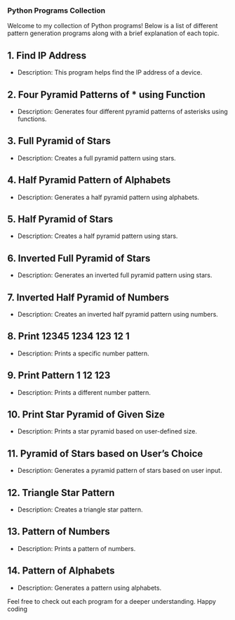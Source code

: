### Python Programs Collection

Welcome to my collection of Python programs! Below is a list of different pattern generation programs along with a brief explanation of each topic.

## 1. Find IP Address
- Description: This program helps find the IP address of a device.

## 2. Four Pyramid Patterns of * using Function
- Description: Generates four different pyramid patterns of asterisks using functions.

## 3. Full Pyramid of Stars
- Description: Creates a full pyramid pattern using stars.

## 4. Half Pyramid Pattern of Alphabets
- Description: Generates a half pyramid pattern using alphabets.

## 5. Half Pyramid of Stars
- Description: Creates a half pyramid pattern using stars.

## 6. Inverted Full Pyramid of Stars
- Description: Generates an inverted full pyramid pattern using stars.

## 7. Inverted Half Pyramid of Numbers
- Description: Creates an inverted half pyramid pattern using numbers.

## 8. Print 12345 1234 123 12 1
- Description: Prints a specific number pattern.

## 9. Print Pattern 1 12 123
- Description: Prints a different number pattern.

## 10. Print Star Pyramid of Given Size
- Description: Prints a star pyramid based on user-defined size.

## 11. Pyramid of Stars based on User’s Choice
- Description: Generates a pyramid pattern of stars based on user input.

## 12. Triangle Star Pattern
- Description: Creates a triangle star pattern.

## 13. Pattern of Numbers
- Description: Prints a pattern of numbers.

## 14. Pattern of Alphabets
- Description: Generates a pattern using alphabets.

Feel free to check out each program for a deeper understanding. Happy coding
